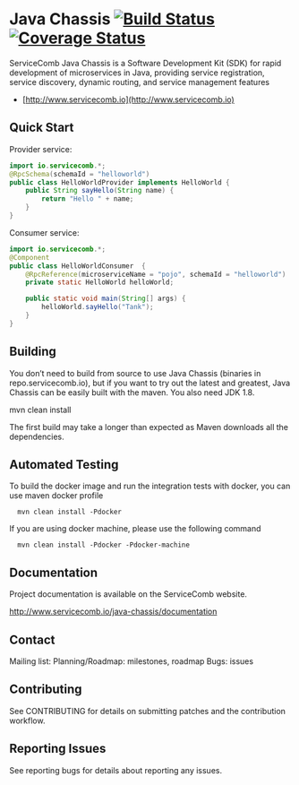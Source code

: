 # Java Chassis [![Build Status](https://travis-ci.org/ServiceComb/java-chassis.svg?branch=master)](https://travis-ci.org/ServiceComb/java-chassis.svg?branch=master)[![Coverage Status](https://coveralls.io/repos/github/WillemJiang/java-chassis/badge.svg?branch=master)](https://coveralls.io/github/WillemJiang/java-chassis?branch=master)
ServiceComb Java Chassis is a Software Development Kit (SDK) for rapid development of microservices in Java, providing service registration, service discovery, dynamic routing, and service management features

- [http://www.servicecomb.io](http://www.servicecomb.io)
## Quick Start
Provider service:
```java
import io.servicecomb.*;
@RpcSchema(schemaId = "helloworld")
public class HelloWorldProvider implements HelloWorld {
    public String sayHello(String name) {
        return "Hello " + name;
    }
}
```

Consumer service:
```java
import io.servicecomb.*;
@Component
public class HelloWorldConsumer  {
	@RpcReference(microserviceName = "pojo", schemaId = "helloworld")
	private static HelloWorld helloWorld;

	public static void main(String[] args) {
		helloWorld.sayHello("Tank");
	}
}
```

## Building
You don’t need to build from source to use Java Chassis (binaries in repo.servicecomb.io), but if you want to try out the latest and greatest, Java Chassis can be easily built with the maven.  You also need JDK 1.8.

   mvn clean install

The first build may take a longer than expected as Maven downloads all the dependencies.

## Automated Testing
  To build the docker image and run the integration tests with docker, you can use maven docker profile 
  
      mvn clean install -Pdocker
      
  If you are using docker machine, please use the following command
  
      mvn clean install -Pdocker -Pdocker-machine
      
## Documentation
Project documentation is available on the ServiceComb website.

http://www.servicecomb.io/java-chassis/documentation


## Contact
Mailing list: 
Planning/Roadmap: milestones, roadmap
Bugs: issues

## Contributing
See CONTRIBUTING for details on submitting patches and the contribution workflow.

## Reporting Issues
See reporting bugs for details about reporting any issues.
